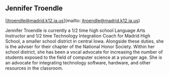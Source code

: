 ## Jennifer Troendle

[jtroendle@madrid.k12.ia.us](mailto: jtroendle@madrid.k12.ia.us)

Jennifer Troendle is currently a 1/2 time high school Language Arts Instructor and 1/2 time Technology Integration Coach for Madrid High School, a smaller school district in central Iowa. Alongside these duties, she is the adviser for their chapter of the National Honor Society. Within her school district, she has been a vocal advocate for increasing the number of students exposed to the field of computer science at a younger age. She is an advocate for integrating technology software, hardware, and other resources in the classroom.
